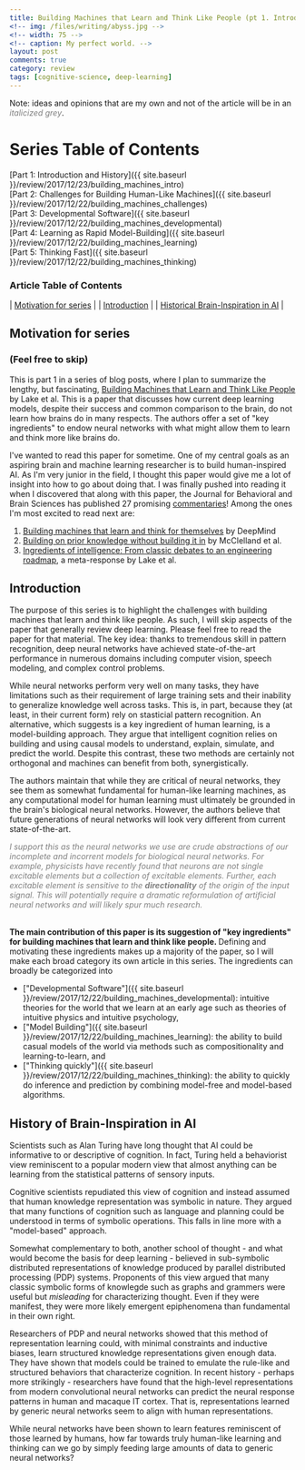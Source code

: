```yaml
---
title: Building Machines that Learn and Think Like People (pt 1. Introduction and History)
<!-- img: /files/writing/abyss.jpg -->
<!-- width: 75 -->
<!-- caption: My perfect world. -->
layout: post
comments: true
category: review
tags: [cognitive-science, deep-learning]
---
```

Note: ideas and opinions that are my own and not of the article will be in an <font color="grey"><em>italicized grey</em></font>.

# Series Table of Contents
[Part 1: Introduction and History]({{ site.baseurl }}/review/2017/12/23/building_machines_intro)<br>
[Part 2: Challenges for Building Human-Like Machines]({{ site.baseurl }}/review/2017/12/22/building_machines_challenges)<br>
[Part 3: Developmental Software]({{ site.baseurl }}/review/2017/12/22/building_machines_developmental)<br>
[Part 4: Learning as Rapid Model-Building]({{ site.baseurl }}/review/2017/12/22/building_machines_learning)<br>
[Part 5: Thinking Fast]({{ site.baseurl }}/review/2017/12/22/building_machines_thinking)<br>


### Article Table of Contents

| [Motivation for series](#personal-motivation-for-post) |
| [Introduction](#introduction) |
| [Historical Brain-Inspiration in AI](#historical-brain-inspiration-in-ai) |

## Motivation for series
### (Feel free to skip)
This is part 1 in a series of blog posts, where I plan to summarize the lengthy, but fascinating, [Building Machines that Learn and Think Like People](https://www.cambridge.org/core/journals/behavioral-and-brain-sciences/article/building-machines-that-learn-and-think-like-people/A9535B1D745A0377E16C590E14B94993) by Lake et al. This is a paper that discusses how current deep learning models, despite their success and common comparison to the brain, do not learn how brains do in many respects. The authors offer a set of "key ingredients" to endow neural networks with what might allow them to learn and think more like brains do.

I've wanted to read this paper for sometime. One of my central goals as an aspiring brain and machine learning researcher is to build human-inspired AI. As I'm very junior in the field, I thought this paper would give me a lot of insight into how to go about doing that. I was finally pushed into reading it when I discovered that along with this paper, the Journal for Behavioral and Brain Sciences has published 27 promising [commentaries](https://www.cambridge.org/core/journals/behavioral-and-brain-sciences/article/building-machines-that-learn-and-think-like-people/A9535B1D745A0377E16C590E14B94993#fndtn-related-commentaries)! Among the ones I'm most excited to read next are:

1. [Building machines that learn and think for themselves](https://www.cambridge.org/core/journals/behavioral-and-brain-sciences/article/building-machines-that-learn-and-think-for-themselves/E28DBFEC380D4189FB7754B50066A96F) by DeepMind 
2. [Building on prior knowledge without building it in](https://www.cambridge.org/core/journals/behavioral-and-brain-sciences/article/building-on-prior-knowledge-without-building-it-in/F342A14C57094D5AF7BC62950AE49CD8) by McClelland et al.
3. [Ingredients of intelligence: From classic debates to an engineering roadmap](https://www.cambridge.org/core/product/3D2A685AC198EC0008835514735033BB), a meta-response by Lake et al.


## Introduction

The purpose of this series is to highlight the challenges with building machines that learn and think like people. As such, I will skip aspects of the paper that generally review deep learning. Please feel free to read the paper for that material. The key idea: thanks to tremendous skill in pattern recognition, deep neural networks have achieved state-of-the-art performance in numerous domains including computer vision, speech modeling, and complex control problems.

While neural networks perform very well on many tasks, they have limitations such as their requirement of large training sets and their inability to generalize knowledge well across tasks. This is, in part, because they (at least, in their current form) rely on stasticial pattern recognition. An alternative, which suggests is a key ingredient of human learning, is a model-building approach. They argue that intelligent cognition relies on building and using causal models to understand, explain, simulate, and predict the world. Despite this contrast, these two methods are certainly not orthogonal and machines can benefit from both, synergistically.

The authors maintain that while they are critical of neural networks, they see them as somewhat fundamental for human-like learning machines, as any computational model for human learning must ultimately be grounded in the brain's biological neural networks. However, the authors believe that future generations of neural networks will look very different from current state-of-the-art.

<font color="grey"><em>
  I support this as the neural networks we use are crude abstractions of our incomplete and incorrent models for biological neural networks.
  For example, physicists have recently found that neurons are not single excitable elements but a collection of excitable elements. Further, each excitable element is sensitive to the <strong>directionality</strong> of the origin of the input signal. This will potentially require a dramatic reformulation of artificial neural networks and will likely spur much research.
</em></font>

<br>
<strong>The main contribution of this paper is its suggestion of "key ingredients" for building machines that learn and think like people. </strong> Defining and motivating these ingredients makes up a majority of the paper, so I will make each broad category its own article in this series. The ingredients can broadly be categorized into 

* ["Developmental Software"]({{ site.baseurl }}/review/2017/12/22/building_machines_developmental): intuitive theories for the world that we learn at an early age such as theories of intuitive physics and intuitive psychology, 
* ["Model Building"]({{ site.baseurl }}/review/2017/12/22/building_machines_learning): the ability to build casual models of the world via methods such as compositionality and learning-to-learn, and 
* ["Thinking quickly"]({{ site.baseurl }}/review/2017/12/22/building_machines_thinking): the ability to quickly do inference and prediction by combining model-free and model-based algorithms.

## History of Brain-Inspiration in AI

Scientists such as Alan Turing have long thought that AI could be informative to or descriptive of cognition. In fact, Turing held a behaviorist view reminiscent to a popular modern view that almost anything can be learning from the statistical patterns of sensory inputs.

Cognitive scientists repudiated this view of cognition and instead assumed that human knowledge representation was symbolic in nature. They argued that many functions of cognition such as language and planning could be understood in terms of symbolic operations. This falls in line more with a "model-based" approach.

Somewhat complementary to both, another school of thought - and what would become the basis for deep learning - believed in sub-symbolic distributed representations of knowledge produced by parallel distributed processing (PDP) systems. Proponents of this view argued that many classic symbolic forms of knowlegde such as graphs and grammers were useful but <em>misleading</em> for characterizing thought. Even if they were manifest, they were more likely emergent epiphenomena than fundamental in their own right. 

Researchers of PDP and neural networks showed that this method of representation learning could, with minimal constraints and inductive biases, learn structured knowledge representations given enough data. They have shown that models could be trained to emulate the rule-like and structured behaviors that characterize cognition. In recent history - perhaps more strikingly - researchers have found that the high-level representations from modern convolutional neural networks can predict the neural response patterns in human and macaque IT cortex. That is, representations learned by generic neural networks seem to align with human representations.

While neural networks have been shown to learn features reminiscent of those learned by humans, how far towards truly human-like learning and thinking can we go by simply feeding large amounts of data to generic neural networks?
